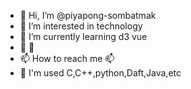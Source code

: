 - 👋 Hi, I’m @piyapong-sombatmak
- 👀 I’m interested in technology 
- 🌱 I’m currently learning d3 vue
- 💞️ 👀
- 📫 How to reach me 📫
- 🧵 I'm used C,C++,python,Daft,Java,etc 

<!---
piyapong-sombatmak/piyapong-sombatmak is a ✨ special ✨ repository because its `README.md` (this file) appears on your GitHub profile.
You can click the Preview link to take a look at your changes.
--->
